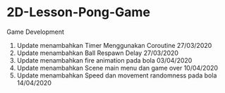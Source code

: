 # 2D-Lesson-Pong-Game
 Game Development

1. Update menambahkan Timer Menggunakan Coroutine 27/03/2020
2. Update menambahkan Ball Respawn Delay 27/03/2020
3. Update menambahkan fire animation pada bola 03/04/2020
4. Update menambahkan Scene main menu dan game over 10/04/2020
5. Update menambahkan Speed dan movement randomness pada bola 14/04/2020
